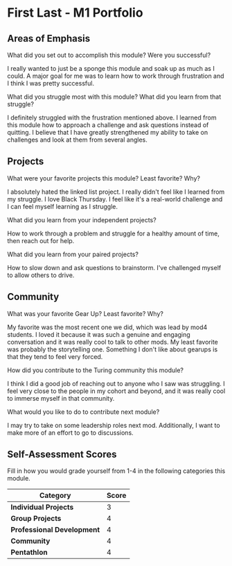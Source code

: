 # First Last - M1 Portfolio

## Areas of Emphasis

What did you set out to accomplish this module? Were you successful?

I really wanted to just be a sponge this module and soak up as much as I could.
A major goal for me was to learn how to work through frustration and I think I was pretty successful.

What did you struggle most with this module? What did you learn from that struggle?

I definitely struggled with the frustration mentioned above.
I learned from this module how to approach a challenge and ask questions instead of quitting.
I believe that I have greatly strengthened my ability to take on challenges and look at them from several angles.

## Projects

What were your favorite projects this module? Least favorite? Why?

I absolutely hated the linked list project. I really didn't feel like I learned from my struggle.
I love Black Thursday. I feel like it's a real-world challenge and I can feel myself learning as I struggle.

What did you learn from your independent projects?

How to work through a problem and struggle for a healthy amount of time, then reach out for help.

What did you learn from your paired projects?

How to slow down and ask questions to brainstorm. I've challenged myself to allow others to drive.

## Community

What was your favorite Gear Up? Least favorite? Why?

My favorite was the most recent one we did, which was lead by mod4 students.
I loved it because it was such a genuine and engaging conversation and it was really cool to talk to other mods.
My least favorite was probably the storytelling one.
Something I don't like about gearups is that they tend to feel very forced.

How did you contribute to the Turing community this module?

I think I did a good job of reaching out to anyone who I saw was struggling.
I feel very close to the people in my cohort and beyond, and it was really cool to immerse myself in that community.

What would you like to do to contribute next module?

I may try to take on some leadership roles next mod. Additionally, I want to make more of an effort to go to discussions.

## Self-Assessment Scores

Fill in how you would grade yourself from 1-4 in the following categories this module.

| Category                     | Score |
| -----------------------------| ----- |
| **Individual Projects**      |   3   |
| **Group Projects**           |   4   |
| **Professional Development** |   4   |
| **Community**                |   4   |
| **Pentathlon**               |   4   |
